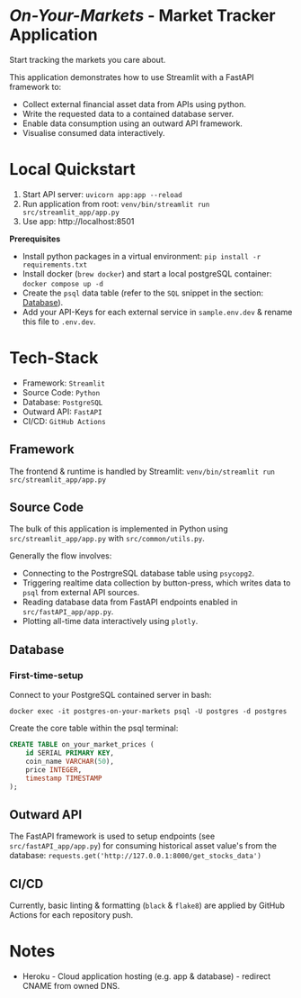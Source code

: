 # <i>On-Your-Markets</i> - Market Tracker Application
Start tracking the markets you care about.

This application demonstrates how to use Streamlit with a FastAPI framework to:
- Collect external financial asset data from APIs using python.
- Write the requested data to a contained database server.
- Enable data consumption using an outward API framework.
- Visualise consumed data interactively.

# Local Quickstart
1. Start API server: `uvicorn app:app --reload`
2. Run application from root: `venv/bin/streamlit run src/streamlit_app/app.py`
3. Use app: http://localhost:8501
 
<b>Prerequisites</b>
- Install python packages in a virtual environment: `pip install -r requirements.txt`
- Install docker (`brew docker`) and start a local postgreSQL container: `docker compose up -d`
- Create the `psql` data table (refer to the `SQL` snippet in the section: [Database](#Database)).
- Add your API-Keys for each external service in `sample.env.dev` & rename this file to `.env.dev`.

# Tech-Stack
- Framework: `Streamlit`
- Source Code: `Python`
- Database: `PostgreSQL`
- Outward API: `FastAPI`
- CI/CD: `GitHub Actions`

## Framework
The frontend & runtime is handled by Streamlit: `venv/bin/streamlit run src/streamlit_app/app.py`

## Source Code
The bulk of this application is implemented in Python using `src/streamlit_app/app.py` with `src/common/utils.py`. 

Generally the flow involves:
- Connecting to the PostrgreSQL database table using `psycopg2`.
- Triggering realtime data collection by button-press, which writes data to `psql` from external API sources.
- Reading database data from FastAPI endpoints enabled in `src/fastAPI_app/app.py`.
- Plotting all-time data interactively using `plotly`.

## Database
### First-time-setup
 Connect to your PostgreSQL contained server in bash:
```shell
docker exec -it postgres-on-your-markets psql -U postgres -d postgres
```

Create the core table within the psql terminal:
```sql
CREATE TABLE on_your_market_prices (
    id SERIAL PRIMARY KEY,
    coin_name VARCHAR(50),
    price INTEGER,
    timestamp TIMESTAMP
);
```

## Outward API
The FastAPI framework is used to setup endpoints (see `src/fastAPI_app/app.py`) for consuming historical asset value's from the database:
`requests.get('http://127.0.0.1:8000/get_stocks_data')`

## CI/CD
Currently, basic linting & formatting (`black` & `flake8`) are applied by GitHub Actions for each repository push.


# Notes
- Heroku - Cloud application hosting (e.g. app & database) - redirect CNAME from owned DNS.
